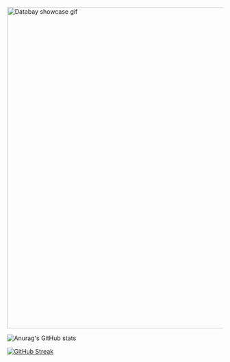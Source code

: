 <img src="https://github.com/rcarmen-btc/rcarmen-btc/blob/main/riserlarenss.gif" alt="Databay showcase gif" title="Databay showcase gif" width="750"  align="middle"/>


![Anurag's GitHub stats](https://github-readme-stats.vercel.app/api?username=rcarmen-btc&theme=blueberry&show_icons=true)



[![GitHub Streak](http://github-readme-streak-stats.herokuapp.com?user=rcarmen-btc&theme=github-dark&date_format=M%20j%5B%2C%20Y%5D)](https://git.io/streak-stats)
